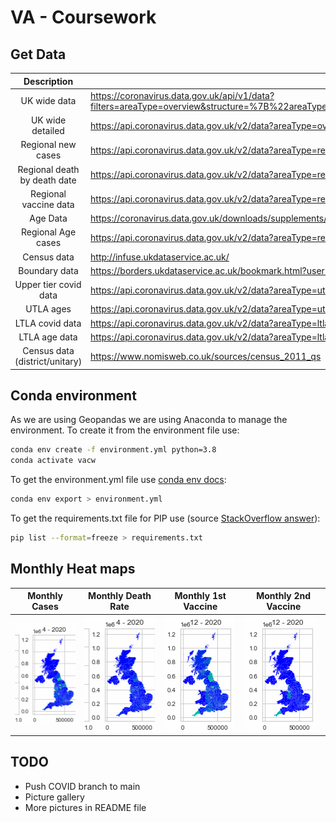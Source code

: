 # VA - Coursework
## Get Data
| Description | URL |
| :---: | --- |
| UK wide data | https://coronavirus.data.gov.uk/api/v1/data?filters=areaType=overview&structure=%7B%22areaType%22:%22areaType%22,%22areaName%22:%22areaName%22,%22areaCode%22:%22areaCode%22,%22date%22:%22date%22,%22newCasesByPublishDate%22:%22newCasesByPublishDate%22,%22cumCasesByPublishDate%22:%22cumCasesByPublishDate%22%7D&format=csv |
| UK wide detailed | https://api.coronavirus.data.gov.uk/v2/data?areaType=overview&metric=hospitalCases&metric=newCasesByPublishDate&metric=newDeaths28DaysByDeathDate&metric=newPeopleVaccinatedFirstDoseByPublishDate&metric=newPeopleVaccinatedSecondDoseByPublishDate&format=csv |
| Regional new cases | https://api.coronavirus.data.gov.uk/v2/data?areaType=region&metric=newCasesByPublishDate&format=csv |
| Regional death by death date | https://api.coronavirus.data.gov.uk/v2/data?areaType=region&metric=newDeaths28DaysByDeathDate&format=csv |
| Regional vaccine data | https://api.coronavirus.data.gov.uk/v2/data?areaType=region&metric=newPeopleVaccinatedFirstDoseByVaccinationDate&metric=newPeopleVaccinatedSecondDoseByVaccinationDate&format=csv |
| Age Data | https://coronavirus.data.gov.uk/downloads/supplements/ONS-population_2021-08-05.csv |
| Regional Age cases | https://api.coronavirus.data.gov.uk/v2/data?areaType=region&metric=newCasesBySpecimenDateAgeDemographics&format=csv |
| Census data | http://infuse.ukdataservice.ac.uk/ |
| Boundary data | https://borders.ukdataservice.ac.uk/bookmark.html?userDirectory=4B45B36ED59AAD5CB5164069417636838%2F16406941768837787608915425172196&service=BOUNDARIES |
| Upper tier covid data | https://api.coronavirus.data.gov.uk/v2/data?areaType=utla&metric=newCasesByPublishDate&metric=newDeaths28DaysByDeathDate&metric=newPeopleVaccinatedFirstDoseByVaccinationDate&metric=newPeopleVaccinatedSecondDoseByVaccinationDate&format=csv |
| UTLA ages | https://api.coronavirus.data.gov.uk/v2/data?areaType=utla&metric=newCasesBySpecimenDateAgeDemographics&format=csv |
| LTLA covid data | https://api.coronavirus.data.gov.uk/v2/data?areaType=ltla&metric=newCasesByPublishDate&metric=newDeaths28DaysByDeathDate&metric=newPeopleVaccinatedFirstDoseByVaccinationDate&metric=newPeopleVaccinatedSecondDoseByVaccinationDate&format=csv |
| LTLA age data | https://api.coronavirus.data.gov.uk/v2/data?areaType=ltla&metric=newCasesBySpecimenDateAgeDemographics&format=csv |
| Census data (district/unitary) | https://www.nomisweb.co.uk/sources/census_2011_qs |

## Conda environment
As we are using Geopandas we are using Anaconda to manage the environment. To create it from the environment file use:

```bash
conda env create -f environment.yml python=3.8
conda activate vacw
```

To get the environment.yml file use [conda env docs](https://docs.conda.io/projects/conda/en/latest/user-guide/tasks/manage-environments.html):

```bash
conda env export > environment.yml
```

To get the requirements.txt file for PIP use (source [StackOverflow answer](https://stackoverflow.com/questions/62885911/pip-freeze-creates-some-weird-path-instead-of-the-package-version)):

```bash
pip list --format=freeze > requirements.txt
```

## Monthly Heat maps
| Monthly Cases | Monthly Death Rate | Monthly 1st Vaccine | Monthly 2nd Vaccine |
| --- | --- | --- | --- |
| ![Monthly Cases](/img/monthlycases.gif) | ![Monthly Death Rate](/img/monthlyDeathRate.gif) | ![Monthly 1st vaccine dose](/img/monthly1stVaccineDose.gif) | ![Monthly 2nd vaccine dose](/img/monthly2ndVaccineDose.gif) |

## TODO
- Push COVID branch to main
- Picture gallery
- More pictures in README file